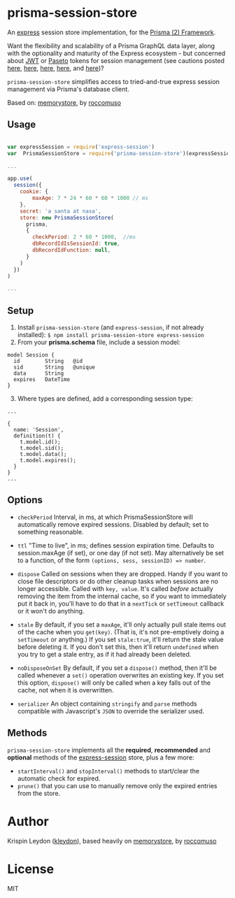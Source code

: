 
# prisma-session-store

An  [express](https://github.com/expressjs)  session store implementation, for the [Prisma (2) Framework](https://github.com/prisma).

Want the flexibility and scalability of a Prisma GraphQL data layer, along with the optionality and maturity of the Express ecosystem - but concerned about [JWT](https://jwt.io) or [Paseto](https://paseto.io) tokens for session management (see cautions posted [here](https://paragonie.com/blog/2017/03/jwt-json-web-tokens-is-bad-standard-that-everyone-should-avoid), [here](http://cryto.net/%7Ejoepie91/blog/2016/06/19/stop-using-jwt-for-sessions-part-2-why-your-solution-doesnt-work/), [here](https://techblog.bozho.net/using-jwt-sessions/), [here](https://news.ycombinator.com/item?id=17877332), and [here](https://developer.okta.com/blog/2017/08/17/why-jwts-suck-as-session-tokens))?

 `prisma-session-store` simplifies access to tried-and-true express session management via Prisma's database client.

Based on: [memorystore](https://github.com/roccomuso/memorystore), by [roccomuso](https://github.com/roccomuso)

## Usage

```javascript

var expressSession = require('express-session')
var  PrismaSessionStore = require('prisma-session-store')(expressSession)

...

app.use(
  session({
    cookie: { 
	    maxAge: 7 * 24 * 60 * 60 * 1000 // ms
    },
    secret: 'a santa at nasa',
    store: new PrismaSessionStore(
      prisma, 
      {
        checkPeriod: 2 * 60 * 1000,  //ms
        dbRecordIdIsSessionId: true,
        dbRecordIdFunction: null,
      }
    )
  })
)

...

```

## Setup

1. Install `prisma-session-store` (and `express-session`, if not already installed): 
`$ npm install prisma-session-store express-session`
2. From your **prisma.schema** file, include a session model:
```
model Session {
  id        String   @id
  sid       String   @unique 
  data      String
  expires   DateTime
}
```
3. Where types are defined, add a corresponding session type:
```
...

{
  name: 'Session',
  definition(t) {
    t.model.id();
    t.model.sid();
    t.model.data();
    t.model.expires();
  }
}
...

```

## Options

*  `checkPeriod` Interval, in ms, at which PrismaSessionStore will automatically remove expired sessions. Disabled by default; set to something reasonable.

*  `ttl` "Time to live", in ms; defines session expiration time. Defaults to session.maxAge (if set), or one day (if not set). May alternatively be set to a function, of the form `(options, sess, sessionID) => number`.

*  `dispose` Called on sessions when they are dropped. Handy if you want to close file descriptors or do other cleanup tasks when sessions are no longer accessible. Called with `key, value`. It's called *before* actually removing the item from the internal cache, so if you want to immediately put it back in, you'll have to do that in a `nextTick` or `setTimeout` callback or it won't do anything.

*  `stale` By default, if you set a `maxAge`, it'll only actually pull stale items out of the cache when you `get(key)`. (That is, it's not pre-emptively doing a `setTimeout` or anything.) If you set `stale:true`, it'll return the stale value before deleting it. If you don't set this, then it'll return `undefined` when you try to get a stale entry, as if it had already been deleted.

*  `noDisposeOnSet` By default, if you set a `dispose()` method, then it'll be called whenever a `set()` operation overwrites an existing key. If you set this option, `dispose()` will only be called when a key falls out of the cache, not when it is overwritten.

*  `serializer` An object containing `stringify` and `parse` methods compatible with Javascript's `JSON` to override the serializer used.
  

## Methods

`prisma-session-store` implements all the **required**, **recommended** and **optional** methods of the [express-session](https://github.com/expressjs/session#session-store-implementation) store, plus a few more:

*  `startInterval()` and `stopInterval()` methods to start/clear the automatic check for expired.
*  `prune()` that you can use to manually remove only the expired entries from the store.

 
# Author

 Krispin Leydon ([kleydon](https://github.com/kleydon)), based heavily on [memorystore](https://github.com/roccomuso/memorystore), by [roccomuso](https://github.com/roccomuso)
  

# License

MIT
